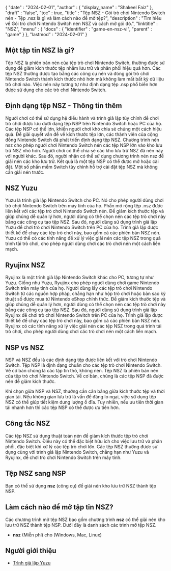 {
  "date" : "2024-02-01",
  "author" : {
    "display_name" : "Shakeel Faiz"
},
  "draft" : "false",
  "toc" : true,
  "title" : "Tệp NSZ - Gói trò chơi Nintendo Switch nén - Tệp .nsz là gì và làm cách nào để mở tệp?",
  "description" : "Tìm hiểu về Gói trò chơi Nintendo Switch nén NSZ và cách mở gói đó.",
  "linktitle" : "NSZ",
  "menu" : {
    "docs" : {
      "identifier" : "game-en-nsz-vi",
      "parent" : "game"
}
},
  "lastmod" : "2024-02-01"
}

## Một tập tin NSZ là gì?

Tệp NSZ là phiên bản nén của tệp trò chơi Nintendo Switch, thường được sử dụng để giảm kích thước tệp nhằm lưu trữ và phân phối hiệu quả hơn. Các tệp NSZ thường được tạo bằng các công cụ nén và đóng gói trò chơi Nintendo Switch thành kích thước nhỏ hơn mà không làm mất bất kỳ dữ liệu trò chơi nào. Việc nén này tương tự như định dạng tệp .nsp phổ biến hơn được sử dụng cho các trò chơi Nintendo Switch.

## Định dạng tệp NSZ - Thông tin thêm

Người chơi có thể sử dụng hệ điều hành và trình giả lập tùy chỉnh để chơi trò chơi được lưu dưới dạng tệp NSP trên Nintendo Switch hoặc PC của họ. Các tệp NSP có thể lớn, khiến người chơi khó chia sẻ chúng một cách hiệu quả. Để giải quyết vấn đề về kích thước tệp lớn, các thành viên của cộng đồng Nintendo Switch đã phát triển định dạng tệp NSZ. Chương trình nén nsz cho phép người chơi Nintendo Switch nén các tệp NSP lớn vào kho lưu trữ NSZ nhỏ hơn. Người chơi có thể chia sẻ các kho lưu trữ NSZ đã nén này với người khác. Sau đó, người nhận có thể sử dụng chương trình nén nsz để giải nén các kho lưu trữ. Kết quả là một tệp NSP có thể được mở hoặc cài đặt. Một số phần mềm Switch tùy chỉnh hỗ trợ cài đặt tệp NSZ mà không cần giải nén trước.

## NSZ Yuzu

Yuzu là trình giả lập Nintendo Switch cho PC. Nó cho phép người dùng chơi trò chơi Nintendo Switch trên máy tính của họ. Phần mở rộng tệp .nsz được liên kết với các tệp trò chơi Nintendo Switch nén. Để giảm kích thước tệp và giúp chúng dễ quản lý hơn, người dùng có thể chọn nén các tệp trò chơi này bằng các công cụ tạo tệp NSZ. Sau đó, người dùng sử dụng trình giả lập Yuzu để chơi trò chơi Nintendo Switch trên PC của họ. Trình giả lập được thiết kế để chạy các tệp trò chơi này, bao gồm cả các phiên bản NSZ nén. Yuzu có thể có các tính năng để xử lý việc giải nén các tệp NSZ trong quá trình tải trò chơi, cho phép người dùng chơi các trò chơi nén một cách liền mạch.

## Ryujinx NSZ

Ryujinx là một trình giả lập Nintendo Switch khác cho PC, tương tự như Yuzu. Giống như Yuzu, Ryujinx cho phép người dùng chơi game Nintendo Switch trên máy tính của họ. Người dùng lấy các tệp trò chơi Nintendo Switch từ các nguồn hợp pháp, chẳng hạn như hộp trò chơi hoặc bản sao kỹ thuật số được mua từ Nintendo eShop chính thức. Để giảm kích thước tệp và giúp chúng dễ quản lý hơn, người dùng có thể chọn nén các tệp trò chơi này bằng các công cụ tạo tệp NSZ. Sau đó, người dùng sử dụng trình giả lập Ryujinx để chơi trò chơi Nintendo Switch trên PC của họ. Trình giả lập được thiết kế để chạy các tệp trò chơi này, bao gồm cả các phiên bản NSZ nén. Ryujinx có các tính năng xử lý việc giải nén các tệp NSZ trong quá trình tải trò chơi, cho phép người dùng chơi các trò chơi nén một cách liền mạch.

## NSP vs NSZ

NSP và NSZ đều là các định dạng tệp được liên kết với trò chơi Nintendo Switch. Tệp NSP là định dạng chuẩn cho các tệp trò chơi Nintendo Switch. Về cơ bản chúng là các tập tin thô, không nén. Tệp NSZ là phiên bản nén của tệp trò chơi Nintendo Switch. Về cơ bản, chúng là các tệp NSP đã được nén để giảm kích thước.

Khi chọn giữa NSP và NSZ, thường cần cân bằng giữa kích thước tệp và thời gian tải. Nếu không gian lưu trữ là vấn đề đáng lo ngại, việc sử dụng tệp NSZ có thể giúp tiết kiệm dung lượng ổ đĩa. Tuy nhiên, nếu ưu tiên thời gian tải nhanh hơn thì các tệp NSP có thể được ưu tiên hơn.

## Công tắc NSZ	

Các tệp NSZ sử dụng thuật toán nén để giảm kích thước tệp trò chơi Nintendo Switch. Điều này có thể đặc biệt hữu ích cho việc lưu trữ và phân phối, đặc biệt khi xử lý các tệp trò chơi lớn. Các tệp NSZ thường được sử dụng cùng với trình giả lập Nintendo Switch, chẳng hạn như Yuzu và Ryujinx, để chơi trò chơi Nintendo Switch trên máy tính.

## Tệp NSZ sang NSP

Bạn có thể sử dụng **nsz** (công cụ) để giải nén kho lưu trữ NSZ thành tệp NSP.

## Làm cách nào để mở tập tin NSZ?

Các chương trình mở tệp NSZ bao gồm chương trình **nsz** có thể giải nén kho lưu trữ NSZ thành tệp NSP. Dưới đây là danh sách các trình mở tệp NSZ.

- **nsz** (Miễn phí) cho (Windows, Mac, Linux)

## Người giới thiệu
* [Trình giả lập Yuzu](https://en.wikipedia.org/wiki/Yuzu_(emulator))


